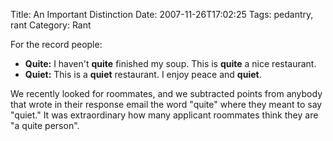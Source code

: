 Title: An Important Distinction
Date: 2007-11-26T17:02:25
Tags: pedantry, rant
Category: Rant


For the record people:  

 - **Quite:** I haven't **quite** finished my soup. This is **quite** a nice 
 restaurant.
 - **Quiet:** This is a **quiet** restaurant. I enjoy peace and **quiet**.

We recently looked for roommates, and we subtracted points from anybody that 
wrote in their response email the word "quite" where they meant to say "quiet." 
It was extraordinary how many applicant roommates think they are "a quite 
person".
